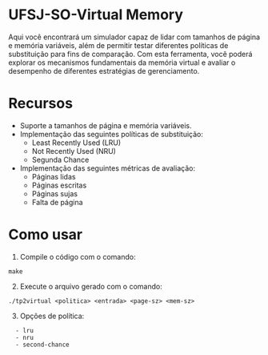 # UFSJ-SO-Virtual Memory
Aqui você encontrará um simulador capaz de lidar com tamanhos de página e memória variáveis, além de permitir testar diferentes políticas de substituição para fins de comparação. Com esta ferramenta, você poderá explorar os mecanismos fundamentais da memória virtual e avaliar o desempenho de diferentes estratégias de gerenciamento.

# Recursos
* Suporte a tamanhos de página e memória variáveis.
* Implementação das seguintes políticas de substituição:
  * Least Recently Used (LRU)
  * Not Recently Used (NRU)
  * Segunda Chance
* Implementação das seguintes métricas de avaliação:
  * Páginas lidas
  * Páginas escritas
  * Páginas sujas
  * Falta de página

# Como usar

1. Compile o código com o comando:
~~~
make
~~~

2. Execute o arquivo gerado com o comando:
~~~
./tp2virtual <politica> <entrada> <page-sz> <mem-sz>
~~~

3. Opções de política:
~~~
  - lru
  - nru
  - second-chance
~~~

